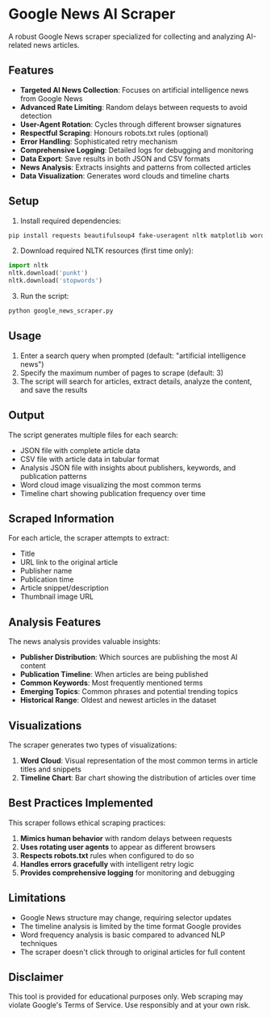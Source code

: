 # Google News AI Scraper

A robust Google News scraper specialized for collecting and analyzing AI-related news articles.

## Features

- **Targeted AI News Collection**: Focuses on artificial intelligence news from Google News
- **Advanced Rate Limiting**: Random delays between requests to avoid detection
- **User-Agent Rotation**: Cycles through different browser signatures
- **Respectful Scraping**: Honours robots.txt rules (optional)
- **Error Handling**: Sophisticated retry mechanism
- **Comprehensive Logging**: Detailed logs for debugging and monitoring
- **Data Export**: Save results in both JSON and CSV formats
- **News Analysis**: Extracts insights and patterns from collected articles
- **Data Visualization**: Generates word clouds and timeline charts

## Setup

1. Install required dependencies:

```bash
pip install requests beautifulsoup4 fake-useragent nltk matplotlib wordcloud
```

2. Download required NLTK resources (first time only):

```python
import nltk
nltk.download('punkt')
nltk.download('stopwords')
```

3. Run the script:

```bash
python google_news_scraper.py
```

## Usage

1. Enter a search query when prompted (default: "artificial intelligence news")
2. Specify the maximum number of pages to scrape (default: 3)
3. The script will search for articles, extract details, analyze the content, and save the results

## Output

The script generates multiple files for each search:
- JSON file with complete article data
- CSV file with article data in tabular format
- Analysis JSON file with insights about publishers, keywords, and publication patterns
- Word cloud image visualizing the most common terms
- Timeline chart showing publication frequency over time

## Scraped Information

For each article, the scraper attempts to extract:

- Title
- URL link to the original article
- Publisher name
- Publication time
- Article snippet/description
- Thumbnail image URL

## Analysis Features

The news analysis provides valuable insights:

- **Publisher Distribution**: Which sources are publishing the most AI content
- **Publication Timeline**: When articles are being published
- **Common Keywords**: Most frequently mentioned terms
- **Emerging Topics**: Common phrases and potential trending topics
- **Historical Range**: Oldest and newest articles in the dataset

## Visualizations

The scraper generates two types of visualizations:

1. **Word Cloud**: Visual representation of the most common terms in article titles and snippets
2. **Timeline Chart**: Bar chart showing the distribution of articles over time

## Best Practices Implemented

This scraper follows ethical scraping practices:

1. **Mimics human behavior** with random delays between requests
2. **Uses rotating user agents** to appear as different browsers
3. **Respects robots.txt** rules when configured to do so
4. **Handles errors gracefully** with intelligent retry logic
5. **Provides comprehensive logging** for monitoring and debugging

## Limitations

- Google News structure may change, requiring selector updates
- The timeline analysis is limited by the time format Google provides
- Word frequency analysis is basic compared to advanced NLP techniques
- The scraper doesn't click through to original articles for full content

## Disclaimer

This tool is provided for educational purposes only. Web scraping may violate Google's Terms of Service. Use responsibly and at your own risk.
